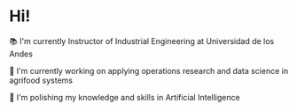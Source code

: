 # Hi!

:books: I'm currently Instructor of Industrial Engineering at Universidad de los Andes

:microscope: I'm currently working on applying operations research and data science in agrifood systems

:seedling: I'm polishing my knowledge and skills in Artificial Intelligence
